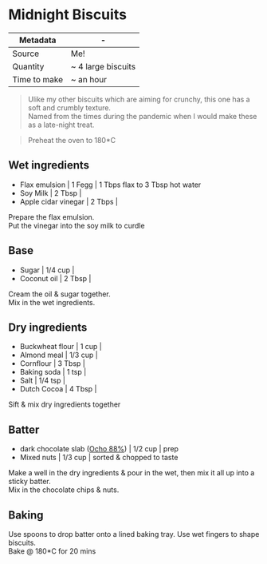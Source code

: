 # Midnight Biscuits

Metadata| -
---|---
Source | Me!
Quantity | ~ 4 large biscuits
Time to make | ~ an hour

> Ulike my other biscuits which are aiming for crunchy, this one has a soft and crumbly texture. \
> Named from the times during the pandemic when I would make these as a late-night treat.

> Preheat the oven to 180*C

## Wet ingredients
- Flax emulsion | 1 Fegg | 1 Tbps flax to 3 Tbsp hot water
- Soy Milk | 2 Tbsp |
- Apple cidar vinegar | 2 Tbps |

Prepare the flax emulsion. \
Put the vinegar into the soy milk to curdle

## Base
- Sugar | 1/4 cup |
- Coconut oil | 2 Tbsp |

Cream the oil & sugar together. \
Mix in the wet ingredients.

## Dry ingredients
- Buckwheat flour | 1 cup |
- Almond meal | 1/3 cup |
- Cornflour | 3 Tbsp |
- Baking soda | 1 tsp |
- Salt | 1/4 tsp |
- Dutch Cocoa | 4 Tbsp |

Sift & mix dry ingredients together


## Batter
- dark chocolate slab ([Ocho 88%](https://ocho.co.nz/collections/95g-bars/products/88-cacao-png)) | 1/2 cup | prep 
- Mixed nuts | 1/3 cup | sorted & chopped to taste

Make a well in the dry ingredients & pour in the wet, then mix it all up into a sticky batter. \
Mix in the chocolate chips & nuts.

## Baking

Use spoons to drop batter onto a lined baking tray. Use wet fingers to shape biscuits. \
Bake @ 180*C for 20 mins
